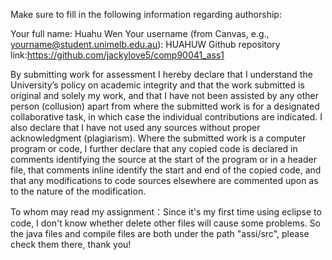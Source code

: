 Make sure to fill in the following information regarding authorship:

Your full name: Huahu Wen
Your username (from Canvas, e.g., yourname@student.unimelb.edu.au): HUAHUW
Github repository link:https://github.com/jackylove5/comp90041_ass1

By submitting work for assessment I hereby declare that I understand the University’s policy on academic integrity and that the work submitted is original and solely my work, and that I have not been assisted by any other person (collusion) apart from where the submitted work is for a designated collaborative task, in which case the individual contributions are indicated. I also declare that I have not used any sources without proper acknowledgment (plagiarism). Where the submitted work is a computer program or code, I further declare that any copied code is declared in comments identifying the source at the start of the program or in a header file, that comments inline identify the start and end of the copied code, and that any modifications to code sources elsewhere are commented upon as to the nature of the modification.

To whom may read my assignment：Since it's my first time using eclipse to code, I don't know whether delete other files will cause some problems. 
	So the java files and compile files are both under the path "assi/src", please check them there, thank you!
